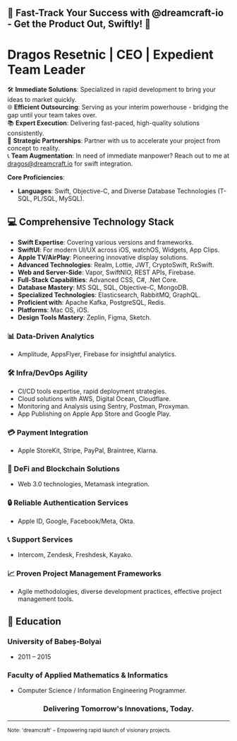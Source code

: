 <h2>🌌 Fast-Track Your Success with @dreamcraft-io - Get the Product Out, Swiftly! 🌌</h2>

# Dragos Resetnic | CEO | Expedient Team Leader

🛠 **Immediate Solutions**: Specialized in rapid development to bring your ideas to market quickly.  
🌐 **Efficient Outsourcing**: Serving as your interim powerhouse - bridging the gap until your team takes over.  
📚 **Expert Execution**: Delivering fast-paced, high-quality solutions consistently.  
🤝 **Strategic Partnerships**: Partner with us to accelerate your project from concept to reality.  
📞 **Team Augmentation**: In need of immediate manpower? Reach out to me at <a href="mailto:dragos@dreamcraft.io">dragos@dreamcraft.io</a> for swift integration.

**Core Proficiencies**:  
- **Languages**: Swift, Objective-C, and Diverse Database Technologies (T-SQL, PL/SQL, MySQL).

## 💻 Comprehensive Technology Stack
- **Swift Expertise**: Covering various versions and frameworks.
- **SwiftUI**: For modern UI/UX across iOS, watchOS, Widgets, App Clips.
- **Apple TV/AirPlay**: Pioneering innovative display solutions.
- **Advanced Technologies**: Realm, Lottie, JWT, CryptoSwift, RxSwift.
- **Web and Server-Side**: Vapor, SwiftNIO, REST APIs, Firebase.
- **Full-Stack Capabilities**: Advanced CSS, C#, .Net Core.
- **Database Mastery**: MS SQL, SQL, Objective-C, MongoDB.
- **Specialized Technologies**: Elasticsearch, RabbitMQ, GraphQL.
- **Proficient with**: Apache Kafka, PostgreSQL, Redis.
- **Platforms**: Mac OS, iOS.
- **Design Tools Mastery**: Zeplin, Figma, Sketch.

### 📊 Data-Driven Analytics
- Amplitude, AppsFlyer, Firebase for insightful analytics.

### 🛠 Infra/DevOps Agility
- CI/CD tools expertise, rapid deployment strategies.
- Cloud solutions with AWS, Digital Ocean, Cloudflare.
- Monitoring and Analysis using Sentry, Postman, Proxyman.
- App Publishing on Apple App Store and Google Play.

### 💳 Payment Integration
- Apple StoreKit, Stripe, PayPal, Braintree, Klarna.

### 🔗 DeFi and Blockchain Solutions
- Web 3.0 technologies, Metamask integration.

### 🔒 Reliable Authentication Services
- Apple ID, Google, Facebook/Meta, Okta.

### 📞 Support Services 
- Intercom, Zendesk, Freshdesk, Kayako.

### 📈 Proven Project Management Frameworks
- Agile methodologies, diverse development practices, effective project management tools.

## 🏫 Education
### University of Babeș-Bolyai
- 2011 – 2015
### Faculty of Applied Mathematics & Informatics
- Computer Science / Information Engineering Programmer.

<h3 align="center">Delivering Tomorrow's Innovations, Today.</h3>

---

<sub>Note: 'dreamcraft' – Empowering rapid launch of visionary projects.</sub>
